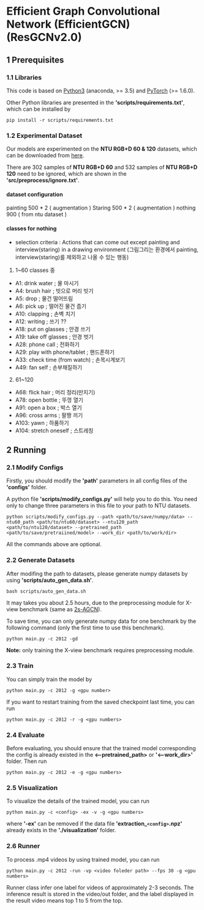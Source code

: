 # Efficient Graph Convolutional Network (EfficientGCN) (ResGCNv2.0)


## 1 Prerequisites

### 1.1 Libraries

This code is based on [Python3](https://www.anaconda.com/) (anaconda, >= 3.5) and [PyTorch](http://pytorch.org/) (>= 1.6.0).

Other Python libraries are presented in the **'scripts/requirements.txt'**, which can be installed by 
```
pip install -r scripts/requirements.txt
```

### 1.2 Experimental Dataset

Our models are experimented on the **NTU RGB+D 60 & 120** datasets, which can be downloaded from 
[here](http://rose1.ntu.edu.sg/datasets/actionrecognition.asp).

There are 302 samples of **NTU RGB+D 60** and 532 samples of **NTU RGB+D 120** need to be ignored, which are shown in the **'src/preprocess/ignore.txt'**.

#### dataset configuration

painting 500 * 2 ( augmentation )
Staring 500 * 2 ( augmentation )
nothing 900 ( from ntu dataset )

#### classes for nothing
* selection criteria : Actions that can come out except painting and interview(staring) in a drawing environment
(그림그리는 환경에서 painting, interview(staring)를 제외하고 나올 수 있는 행동)

1.  1~60 classes 중 
* A1: drink water ; 물 마시기
* A4: brush hair ; 빗으로 머리 빗기
* A5: drop ; 물건 떨어뜨림
* A6: pick up ; 떨어진 물건 줍기
* A10: clapping ; 손벽 치기
* A12: writing ; 쓰기 ??
* A18: put on glasses ; 안경 쓰기
* A19: take off glasses ; 안경 벗기
* A28: phone call ; 전화하기
* A29: play with phone/tablet ; 핸드폰하기
* A33: check time (from watch) ; 손목시계보기
* A49: fan self ; 손부채질하기

2. 61~120
* A68: flick hair ; 머리 정리(만지기)
* A78: open bottle ; 뚜껑 열기
* A91: open a box ; 박스 열기
* A96: cross arms ; 팔짱 끼기
* A103: yawn ; 하품하기
* A104: stretch oneself ; 스트레칭


## 2 Running

### 2.1 Modify Configs

Firstly, you should modify the **'path'** parameters in all config files of the **'configs'** folder.

A python file **'scripts/modify_configs.py'** will help you to do this. You need only to change three parameters in this file to your path to NTU datasets.
```
python scripts/modify_configs.py --path <path/to/save/numpy/data> --ntu60_path <path/to/ntu60/dataset> --ntu120_path <path/to/ntu120/dataset> --pretrained_path <path/to/save/pretraiined/model> --work_dir <path/to/work/dir>
```
All the commands above are optional.

### 2.2 Generate Datasets

After modifing the path to datasets, please generate numpy datasets by using **'scripts/auto_gen_data.sh'**.
```
bash scripts/auto_gen_data.sh
```
It may takes you about 2.5 hours, due to the preprocessing module for X-view benchmark (same as [2s-AGCN](https://github.com/lshiwjx/2s-AGCN)).

To save time, you can only generate numpy data for one benchmark by the following command (only the first time to use this benchmark).
```
python main.py -c 2012 -gd
```
**Note:** only training the X-view benchmark requires preprocessing module.

### 2.3 Train

You can simply train the model by 
```
python main.py -c 2012 -g <gpu number>
```
If you want to restart training from the saved checkpoint last time, you can run
```
python main.py -c 2012 -r -g <gpu numbers>
```

### 2.4 Evaluate

Before evaluating, you should ensure that the trained model corresponding the config is already existed in the **<--pretrained_path>** or **'<--work_dir>'** folder. Then run
```
python main.py -c 2012 -e -g <gpu numbers>
```

### 2.5 Visualization

To visualize the details of the trained model, you can run
```
python main.py -c <config> -ex -v -g <gpu numbers>
```
where **'-ex'** can be removed if the data file **'extraction_`<config>`.npz'** already exists in the **'./visualization'** folder.

### 2.6 Runner

To process .mp4 videos by using trained model, you can run
```
python main.py -c 2012 -run -vp <video foleder path> --fps 30 -g <gpu numbers>
```
Runner class infer one label for videos of approximately 2-3 seconds.
The inference result is stored in the video/out folder, and the label displayed in the result video means top 1 to 5 from the top.
